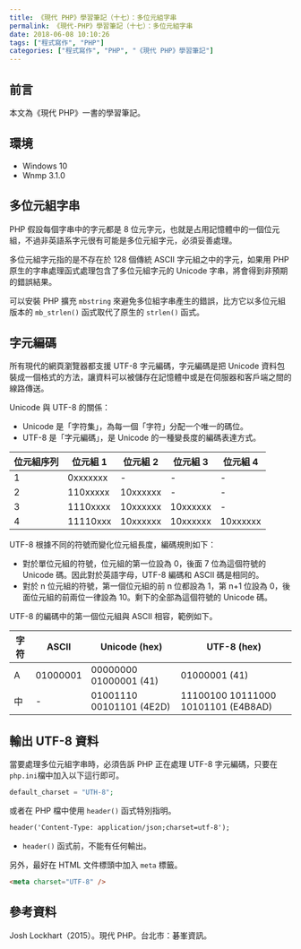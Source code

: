 ```yaml
---
title: 《現代 PHP》學習筆記（十七）：多位元組字串
permalink: 《現代-PHP》學習筆記（十七）：多位元組字串
date: 2018-06-08 10:10:26
tags: ["程式寫作", "PHP"]
categories: ["程式寫作", "PHP", "《現代 PHP》學習筆記"]
---
```


## 前言

本文為《現代 PHP》一書的學習筆記。

## 環境

- Windows 10
- Wnmp 3.1.0

## 多位元組字串

PHP 假設每個字串中的字元都是 8 位元字元，也就是占用記憶體中的一個位元組，不過非英語系字元很有可能是多位元組字元，必須妥善處理。

多位元組字元指的是不存在於 128 個傳統 ASCII 字元組之中的字元，如果用 PHP 原生的字串處理函式處理包含了多位元組字元的 Unicode 字串，將會得到非預期的錯誤結果。

可以安裝 PHP 擴充 `mbstring` 來避免多位組字串產生的錯誤，比方它以多位元組版本的 `mb_strlen()` 函式取代了原生的 `strlen()` 函式。

## 字元編碼

所有現代的網頁瀏覽器都支援 UTF-8 字元編碼，字元編碼是把 Unicode 資料包裝成一個格式的方法，讓資料可以被儲存在記憶體中或是在伺服器和客戶端之間的線路傳送。

Unicode 與 UTF-8 的關係：

- Unicode 是「字符集」，為每一個「字符」分配一个唯一的碼位。
- UTF-8 是「字元編碼」，是 Unicode 的一種變長度的編碼表達方式。

| 位元組序列 | 位元組 1 | 位元組 2 | 位元組 3 | 位元組 4 |
| ---------- | -------- | -------- | -------- | -------- |
| 1          | 0xxxxxxx | -        | -        | -        |
| 2          | 110xxxxx | 10xxxxxx | -        | -        |
| 3          | 1110xxxx | 10xxxxxx | 10xxxxxx | -        |
| 4          | 11110xxx | 10xxxxxx | 10xxxxxx | 10xxxxxx |

UTF-8 根據不同的符號而變化位元組長度，編碼規則如下：

- 對於單位元組的符號，位元組的第一位設為 0，後面 7 位為這個符號的 Unicode 碼。因此對於英語字母，UTF-8 編碼和 ASCII 碼是相同的。
- 對於 n 位元組的符號，第一個位元組的前 n 位都設為 1，第 n+1 位設為 0，後面位元組的前兩位一律設為 10。剩下的全部為這個符號的 Unicode 碼。

UTF-8 的編碼中的第一個位元組與 ASCII 相容，範例如下。

| 字符 | ASCII    | Unicode (hex)            | UTF-8 (hex)                         |
| ---- | -------- | ------------------------ | ----------------------------------- |
| A    | 01000001 | 00000000 01000001 (41)   | 01000001 (41)                       |
| 中   | -        | 01001110 00101101 (4E2D) | 11100100 10111000 10101101 (E4B8AD) |

## 輸出 UTF-8 資料

當要處理多位元組字串時，必須告訴 PHP 正在處理 UTF-8 字元編碼，只要在 `php.ini`檔中加入以下這行即可。

```PHP
default_charset = "UTH-8";
```

或者在 PHP 檔中使用 `header()` 函式特別指明。

```HTML
header('Content-Type: application/json;charset=utf-8');
```

- `header()` 函式前，不能有任何輸出。

另外，最好在 HTML 文件標頭中加入 `meta` 標籤。

```HTML
<meta charset="UTF-8" />
```

## 參考資料

Josh Lockhart（2015）。現代 PHP。台北市：碁峯資訊。
